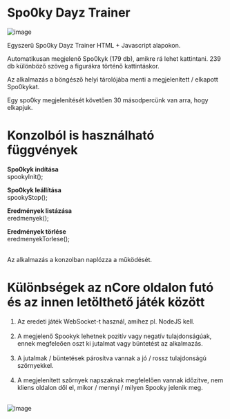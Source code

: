 # Spo0ky Dayz Trainer #

![image](https://user-images.githubusercontent.com/63890454/200156459-b0b64493-7c41-45c4-950a-7e63eabc91d0.png)

Egyszerű Spo0ky Dayz Trainer HTML + Javascript alapokon.

Automatikusan megjelenő Spo0kyk (179 db), amikre rá lehet kattintani.
239 db különböző szöveg a figurákra történő kattintáskor.

Az alkalmazás a böngésző helyi tárolójába menti a megjelenített / elkapott Spo0kykat.

Egy spo0ky megjelenítését követően 30 másodpercünk van arra, hogy elkapjuk.

# <b>Konzolból is használható függvények</b>

<b>Spo0kyk indítása</b><br>
spookyInit();<br>

<b>Spo0kyk leállítása</b><br>
spookyStop();<br>

<b>Eredmények listázása</b><br>
eredmenyek();<br>

<b>Eredmények törlése</b><br>
eredmenyekTorlese();<br><br>

Az alkalmazás a konzolban naplózza a működését.

# <b>Különbségek az nCore oldalon futó és az innen letölthető játék között</b><br>

1. Az eredeti játék WebSocket-t használ, amihez pl. NodeJS kell.<br><br>
2. A megjelenő Spookyk lehetnek pozitív vagy negatív tulajdonságúak, ennek megfeleően oszt ki jutalmat vagy büntetést az alkalmazás.<br><br>
3. A jutalmak / büntetések párosítva vannak a jó / rossz tulajdonságú szörnyekkel.<br><br>
4. A megjelenített szörnyek napszaknak megfelelően vannak időzítve, nem kliens oldalon dől el, mikor / mennyi / milyen Spooky jelenik meg.<br><br>

![image](https://i.imgur.com/z8164vh.gif)
